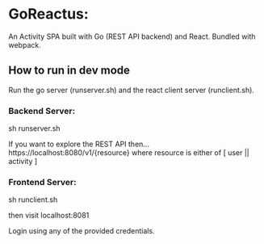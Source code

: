 # GoReactus:
An Activity SPA built with Go (REST API backend) and React. Bundled with webpack.


## How to run in dev mode
Run the go server (runserver.sh) and the react client server (runclient.sh).

### Backend Server:
sh runserver.sh

If you want to explore the REST API then...
https://localhost:8080/v1/{resource} where resource is either of [ user || activity ]


### Frontend Server:
sh runclient.sh

then visit
localhost:8081

Login using any of the provided credentials.
